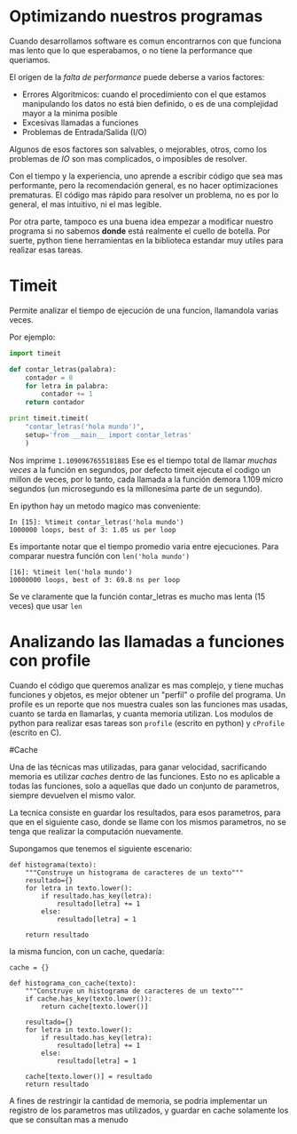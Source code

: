 # Optimizando nuestros programas

Cuando desarrollamos software es comun encontrarnos con que funciona mas lento 
que lo que esperabamos, o no tiene la performance que queriamos.

El origen de la *falta de performance* puede deberse a varios factores:
 * Errores Algoritmicos: cuando el procedimiento con el que estamos manipulando 
    los datos no está bien definido, o es de una complejidad mayor a la minima 
    posible 
 * Excesivas llamadas a funciones
 * Problemas de Entrada/Salida (I/O)

Algunos de esos factores son salvables, o mejorables, otros, como los problemas
de *IO* son mas complicados, o imposibles de resolver.

Con el tiempo y la experiencia, uno aprende a escribir código que sea mas 
performante, pero la recomendación general, es no hacer optimizaciones 
prematuras. El código mas rápido para resolver un problema, no es por lo 
general, el mas intuitivo, ni el mas legible.

Por otra parte, tampoco es una buena idea empezar a modificar nuestro programa 
si no sabemos **donde** está realmente el cuello de botella. Por suerte, 
python tiene herramientas en la biblioteca estandar muy utiles para realizar 
esas tareas.

# Timeit  

Permite analizar el tiempo de ejecución de una funcion, llamandola varias veces.

Por ejemplo:

```python
import timeit

def contar_letras(palabra):
    contador = 0
    for letra in palabra:
        contador += 1
    return contador

print timeit.timeit(
    "contar_letras('hola mundo')", 
    setup='from __main__ import contar_letras'
    )
```

Nos imprime `1.1090967655181885`
Ese es el tiempo total de llamar *muchas veces* a la función en segundos, por 
defecto timeit ejecuta el codigo un millon de veces, por lo tanto, cada llamada 
a la función demora 1.109 micro segundos (un microsegundo es la millonesima 
parte de un segundo).

En ipython hay un metodo magico mas conveniente:

```
In [15]: %timeit contar_letras('hola mundo')
1000000 loops, best of 3: 1.05 us per loop
```

Es importante notar que el tiempo promedio varia entre ejecuciones.
Para comparar nuestra función con `len('hola mundo')`

```
[16]: %timeit len('hola mundo')
10000000 loops, best of 3: 69.8 ns per loop
```

Se ve claramente que la función contar_letras es mucho mas lenta (15 veces) que 
usar  `len`

# Analizando las llamadas a funciones con profile

Cuando el código que queremos analizar es mas complejo, y tiene muchas funciones
y objetos, es mejor obtener un "perfil" o profile del programa. Un profile es un
reporte que nos muestra cuales son las funciones mas usadas, cuanto se tarda en 
llamarlas, y cuanta memoria utilizan.
Los modulos de python para realizar esas tareas son `profile` (escrito en python)
 y `cProfile` (escrito en C).

#Cache

Una de las técnicas mas utilizadas, para ganar velocidad, sacrificando memoria
es utilizar *caches* dentro de las funciones. Esto no es aplicable a todas las 
funciones, solo a aquellas que dado un conjunto de parametros, siempre devuelven
el mismo valor.

La tecnica consiste en guardar los resultados, para esos parametros, para que 
en el siguiente caso, donde se llame con los mismos parametros, no se tenga que
realizar la computación nuevamente.

Supongamos que tenemos el siguiente escenario:

```
def histograma(texto):
    """Construye un histograma de caracteres de un texto"""
    resultado={}
    for letra in texto.lower():
        if resultado.has_key(letra):
            resultado[letra] += 1
        else:
            resultado[letra] = 1
    
    return resultado 
```

la misma funcion, con un cache, quedaría:

```
cache = {}

def histograma_con_cache(texto):
    """Construye un histograma de caracteres de un texto"""
    if cache.has_key(texto.lower()):
        return cache[texto.lower()]

    resultado={}
    for letra in texto.lower():
        if resultado.has_key(letra):
            resultado[letra] += 1
        else:
            resultado[letra] = 1
    
    cache[texto.lower()] = resultado
    return resultado 
```

A fines de restringir la cantidad de memoria, se podria implementar un registro
de los parametros mas utilizados, y guardar en cache solamente los que se consultan
mas a menudo

 
